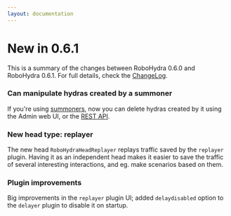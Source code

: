 ```yaml
---
layout: documentation
---
```


New in 0.6.1
============

This is a summary of the changes between RoboHydra 0.6.0 and RoboHydra
0.6.1. For full details, check the
[ChangeLog](https://raw.github.com/robohydra/robohydra/master/ChangeLog).


### Can manipulate hydras created by a summoner

If you're using [summoners](../summoners/), now you can delete hydras
created by it using the Admin web UI, or the [REST API](../rest/).

### New head type: replayer

The new head `RoboHydraHeadReplayer` replays traffic saved by the
`replayer` plugin. Having it as an independent head makes it easier to
save the traffic of several interesting interactions, and eg. make
scenarios based on them.

### Plugin improvements

Big improvements in the `replayer` plugin UI; added `delaydisabled`
option to the `delayer` plugin to disable it on startup.
